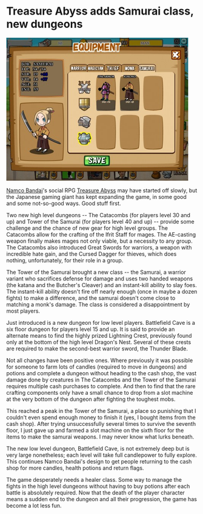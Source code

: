 # Treasure Abyss adds Samurai class, new dungeons

[![](../uploads/2010/10/Fullscreen-capture-10142010-73508-AM-480x376.jpg "Samurai class")](../uploads/2010/10/Fullscreen-capture-10142010-73508-AM.jpg)

[Namco Bandai](http://www.namcobandaigames.com/)'s social RPG [Treasure Abyss](http://apps.facebook.com/treasureabyss/) may have started off slowly, but the Japanese gaming giant has kept expanding the game, in some good and some not-so-good ways. Good stuff first.

Two new high level dungeons -- The Catacombs (for players level 30 and up) and Tower of the Samurai (for players level 40 and up) -- provide some challenge and the chance of new gear for high level groups. The Catacombs allow for the crafting of the Ifrit Staff for mages. The AE-casting weapon finally makes mages not only viable, but a necessity to any group. The Catacombs also introduced Great Swords for warriors, a weapon with incredible hate gain, and the Cursed Dagger for thieves, which does nothing, unfortunately, for their role in a group.

The Tower of the Samurai brought a new class -- the Samurai, a warrior variant who sacrifices defense for damage and uses two handed weapons (the katana and the Butcher's Cleaver) and an instant-kill ability to slay foes. The instant-kill ability doesn't fire off nearly enough (once in maybe a dozen fights) to make a difference, and the samurai doesn't come close to matching a monk's damage. The class is considered a disappointment by most players.

Just introduced is a new dungeon for low level players. Battlefield Cave is a six floor dungeon for players level 15 and up. It is said to provide an alternate means to find the highly prized Lightning Crest, previously found only at the bottom of the high level Dragon's Nest. Several of these crests are required to make the second-best warrior sword, the Thunder Blade.

Not all changes have been positive ones. Where previously it was possible for someone to farm lots of candles (required to move in dungeons) and potions and complete a dungeon without heading to the cash shop, the vast damage done by creatures in The Catacombs and the Tower of the Samurai requires multiple cash purchases to complete. And then to find that the rare crafting components only have a small chance to drop from a slot machine at the very bottom of the dungeon after fighting the toughest mobs.

This reached a peak in the Tower of the Samurai, a place so punishing that I couldn't even spend enough money to finish it (yes, I bought items from the cash shop). After trying unsuccessfully several times to survive the seventh floor, I just gave up and farmed a slot machine on the sixth floor for the items to make the samurai weapons. I may never know what lurks beneath.

The new low level dungeon, Battlefield Cave, is not extremely deep but is very large nonetheless; each level will take full candlepower to fully explore. This continues Namco Bandai's design to get people returning to the cash shop for more candles, health potions and return flags.

The game desperately needs a healer class. Some way to manage the fights in the high level dungeons without having to buy potions after each battle is absolutely required. Now that the death of the player character means a sudden end to the dungeon and all their progression, the game has become a lot less fun.


